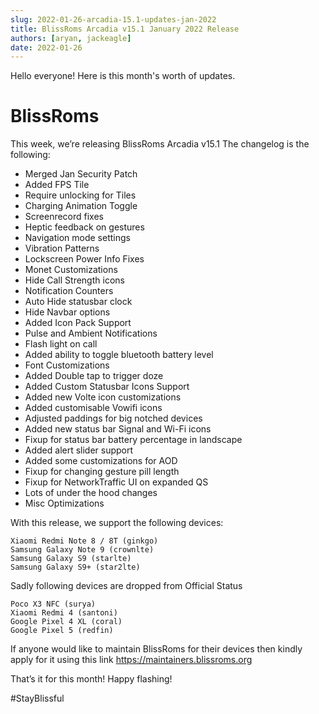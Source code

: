 ```yaml
---
slug: 2022-01-26-arcadia-15.1-updates-jan-2022
title: BlissRoms Arcadia v15.1 January 2022 Release
authors: [aryan, jackeagle]
date: 2022-01-26
---
```


Hello everyone! Here is this month's worth of updates.

# BlissRoms

This week, we’re releasing BlissRoms Arcadia v15.1 The changelog is the following:

- Merged Jan Security Patch
- Added FPS Tile
- Require unlocking for Tiles
- Charging Animation Toggle
- Screenrecord fixes
- Heptic feedback on gestures
- Navigation mode settings
- Vibration Patterns
- Lockscreen Power Info Fixes
- Monet Customizations
- Hide Call Strength icons
- Notification Counters
- Auto Hide statusbar clock
- Hide Navbar options
- Added Icon Pack Support
- Pulse and Ambient Notifications
- Flash light on call
- Added ability to toggle bluetooth battery level
- Font Customizations
- Added Double tap to trigger doze
- Added Custom Statusbar Icons Support
- Added new Volte icon customizations
- Added customisable Vowifi icons
- Adjusted paddings for big notched devices
- Added new status bar Signal and Wi-Fi icons
- Fixup for status bar battery percentage in landscape
- Added alert slider support
- Added some customizations for AOD
- Fixup for changing gesture pill length
- Fixup for NetworkTraffic UI on expanded QS
- Lots of under the hood changes
- Misc Optimizations

With this release, we support the following devices:

    Xiaomi Redmi Note 8 / 8T (ginkgo)
    Samsung Galaxy Note 9 (crownlte)
    Samsung Galaxy S9 (starlte)
    Samsung Galaxy S9+ (star2lte)

Sadly following devices are dropped from Official Status

    Poco X3 NFC (surya)
    Xiaomi Redmi 4 (santoni)
    Google Pixel 4 XL (coral)
    Google Pixel 5 (redfin)
    
If anyone would like to maintain BlissRoms for their devices then kindly apply for it using this link https://maintainers.blissroms.org

That’s it for this month! Happy flashing!

#StayBlissful
